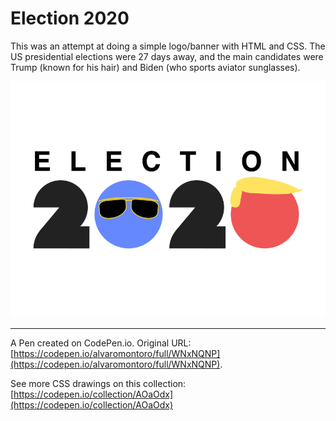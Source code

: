 # Election 2020

This was an attempt at doing a simple logo/banner with HTML and CSS. The US presidential elections were 27 days away, and the main candidates were Trump (known for his hair) and Biden (who sports aviator sunglasses).

![The text "election 2020" where one 0 has aviator glasses and the other has Trump's tupe](https://github.com/alvaromontoro/CSS-Illustrations/blob/master/illustrations/letters/election-2020/election-2020.png?raw=true)

---

A Pen created on CodePen.io. Original URL: [https://codepen.io/alvaromontoro/full/WNxNQNP](https://codepen.io/alvaromontoro/full/WNxNQNP).

See more CSS drawings on this collection: [https://codepen.io/collection/AOaOdx](https://codepen.io/collection/AOaOdx)
